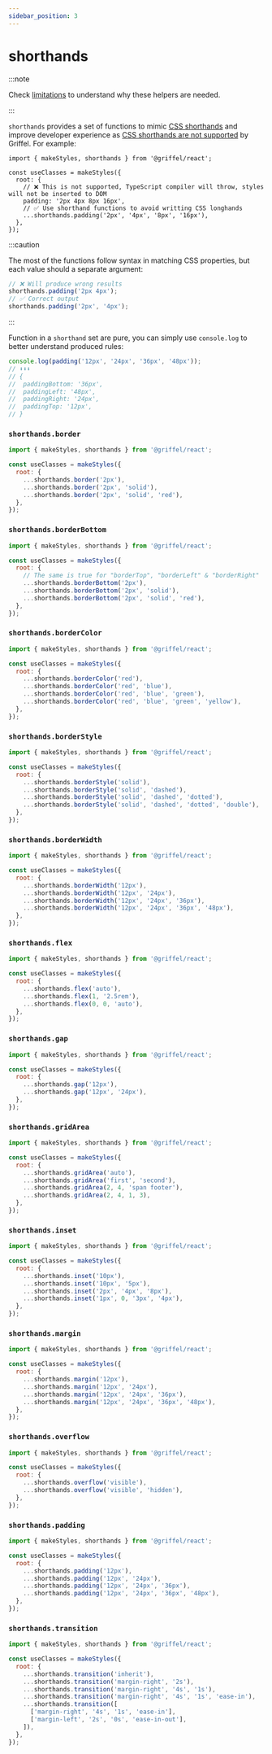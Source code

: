 ```yaml
---
sidebar_position: 3
---
```


# shorthands

:::note

Check [limitations](/react/guides/limitations) to understand why these helpers are needed.

:::

`shorthands` provides a set of functions to mimic [CSS shorthands](https://developer.mozilla.org/en-US/docs/Web/CSS/Shorthand_properties) and improve developer experience as [CSS shorthands are not supported](/react/guides/limitations#css-shorthands-are-not-supported) by Griffel. For example:

```tsx
import { makeStyles, shorthands } from '@griffel/react';

const useClasses = makeStyles({
  root: {
    // ❌ This is not supported, TypeScript compiler will throw, styles will not be inserted to DOM
    padding: '2px 4px 8px 16px',
    // ✅ Use shorthand functions to avoid writting CSS longhands
    ...shorthands.padding('2px', '4px', '8px', '16px'),
  },
});
```

:::caution

The most of the functions follow syntax in matching CSS properties, but each value should a separate argument:

```js
// ❌ Will produce wrong results
shorthands.padding('2px 4px');
// ✅ Correct output
shorthands.padding('2px', '4px');
```

:::

Function in a `shorthand` set are pure, you can simply use `console.log` to better understand produced rules:

```js
console.log(padding('12px', '24px', '36px', '48px'));
// ⬇️⬇️⬇️
// {
//  paddingBottom: '36px',
//  paddingLeft: '48px',
//  paddingRight: '24px',
//  paddingTop: '12px',
// }
```

### `shorthands.border`

```js
import { makeStyles, shorthands } from '@griffel/react';

const useClasses = makeStyles({
  root: {
    ...shorthands.border('2px'),
    ...shorthands.border('2px', 'solid'),
    ...shorthands.border('2px', 'solid', 'red'),
  },
});
```

### `shorthands.borderBottom`

```js
import { makeStyles, shorthands } from '@griffel/react';

const useClasses = makeStyles({
  root: {
    // The same is true for "borderTop", "borderLeft" & "borderRight"
    ...shorthands.borderBottom('2px'),
    ...shorthands.borderBottom('2px', 'solid'),
    ...shorthands.borderBottom('2px', 'solid', 'red'),
  },
});
```

### `shorthands.borderColor`

```js
import { makeStyles, shorthands } from '@griffel/react';

const useClasses = makeStyles({
  root: {
    ...shorthands.borderColor('red'),
    ...shorthands.borderColor('red', 'blue'),
    ...shorthands.borderColor('red', 'blue', 'green'),
    ...shorthands.borderColor('red', 'blue', 'green', 'yellow'),
  },
});
```

### `shorthands.borderStyle`

```js
import { makeStyles, shorthands } from '@griffel/react';

const useClasses = makeStyles({
  root: {
    ...shorthands.borderStyle('solid'),
    ...shorthands.borderStyle('solid', 'dashed'),
    ...shorthands.borderStyle('solid', 'dashed', 'dotted'),
    ...shorthands.borderStyle('solid', 'dashed', 'dotted', 'double'),
  },
});
```

### `shorthands.borderWidth`

```js
import { makeStyles, shorthands } from '@griffel/react';

const useClasses = makeStyles({
  root: {
    ...shorthands.borderWidth('12px'),
    ...shorthands.borderWidth('12px', '24px'),
    ...shorthands.borderWidth('12px', '24px', '36px'),
    ...shorthands.borderWidth('12px', '24px', '36px', '48px'),
  },
});
```

### `shorthands.flex`

```js
import { makeStyles, shorthands } from '@griffel/react';

const useClasses = makeStyles({
  root: {
    ...shorthands.flex('auto'),
    ...shorthands.flex(1, '2.5rem'),
    ...shorthands.flex(0, 0, 'auto'),
  },
});
```

### `shorthands.gap`

```js
import { makeStyles, shorthands } from '@griffel/react';

const useClasses = makeStyles({
  root: {
    ...shorthands.gap('12px'),
    ...shorthands.gap('12px', '24px'),
  },
});
```

### `shorthands.gridArea`

```js
import { makeStyles, shorthands } from '@griffel/react';

const useClasses = makeStyles({
  root: {
    ...shorthands.gridArea('auto'),
    ...shorthands.gridArea('first', 'second'),
    ...shorthands.gridArea(2, 4, 'span footer'),
    ...shorthands.gridArea(2, 4, 1, 3),
  },
});
```

### `shorthands.inset`

```js
import { makeStyles, shorthands } from '@griffel/react';

const useClasses = makeStyles({
  root: {
    ...shorthands.inset('10px'),
    ...shorthands.inset('10px', '5px'),
    ...shorthands.inset('2px', '4px', '8px'),
    ...shorthands.inset('1px', 0, '3px', '4px'),
  },
});
```

### `shorthands.margin`

```js
import { makeStyles, shorthands } from '@griffel/react';

const useClasses = makeStyles({
  root: {
    ...shorthands.margin('12px'),
    ...shorthands.margin('12px', '24px'),
    ...shorthands.margin('12px', '24px', '36px'),
    ...shorthands.margin('12px', '24px', '36px', '48px'),
  },
});
```

### `shorthands.overflow`

```js
import { makeStyles, shorthands } from '@griffel/react';

const useClasses = makeStyles({
  root: {
    ...shorthands.overflow('visible'),
    ...shorthands.overflow('visible', 'hidden'),
  },
});
```

### `shorthands.padding`

```js
import { makeStyles, shorthands } from '@griffel/react';

const useClasses = makeStyles({
  root: {
    ...shorthands.padding('12px'),
    ...shorthands.padding('12px', '24px'),
    ...shorthands.padding('12px', '24px', '36px'),
    ...shorthands.padding('12px', '24px', '36px', '48px'),
  },
});
```

### `shorthands.transition`

```js
import { makeStyles, shorthands } from '@griffel/react';

const useClasses = makeStyles({
  root: {
    ...shorthands.transition('inherit'),
    ...shorthands.transition('margin-right', '2s'),
    ...shorthands.transition('margin-right', '4s', '1s'),
    ...shorthands.transition('margin-right', '4s', '1s', 'ease-in'),
    ...shorthands.transition([
      ['margin-right', '4s', '1s', 'ease-in'],
      ['margin-left', '2s', '0s', 'ease-in-out'],
    ]),
  },
});
```
